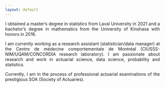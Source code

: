 ```yaml
---
layout: default
---
```


<!-- Text can be **bold**, _italic_, or ~~strikethrough~~.

[Link to another page](./another-page.html).

There should be whitespace between paragraphs.

There should be whitespace between paragraphs. We recommend including a README, or a file with information about your project. -->


<div style="text-align: justify"> <p>I obtained a master’s degree in statistics from Laval University in 2021 and a bachelor’s degree in mathematics from the University of Kinshasa with honors in 2016.</p>
<p>I am currently working as a research assistant (statistician/data manager) at the Centre de médecine comportementale de Montréal (CIUSSS-NIM/UQAM/CONCORDIA research laboratory). I am passionate about research and work in actuarial science, data science, probability and statistics.</p> 
<p>Currently, I am in the process of professional actuarial examinations of the prestigious SOA (Society of Actuaries).</p>
</div>

